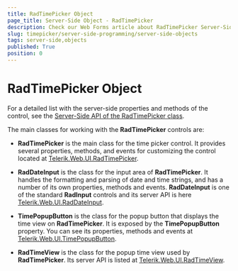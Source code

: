 ```yaml
---
title: RadTimePicker Object
page_title: Server-Side Object - RadTimePicker
description: Check our Web Forms article about RadTimePicker Server-Side Object.
slug: timepicker/server-side-programming/server-side-objects
tags: server-side,objects
published: True
position: 0
---
```


# RadTimePicker Object

For a detailed list with the server-side properties and methods of the control, see the [Server-Side API of the RadTimePicker class](https://docs.telerik.com/devtools/aspnet-ajax/api/server/Telerik.Web.UI/RadTimePicker).

The main classes for working with the **RadTimePicker** controls are:

* **RadTimePicker** is the main class for the time picker control. It provides several properties, methods, and events for customizing the control located at [Telerik.Web.UI.RadTimePicker](https://docs.telerik.com/devtools/aspnet-ajax/api/server/Telerik.Web.UI/RadTimePicker).

* **RadDateInput** is the class for the input area of **RadTimePicker**. It handles the formatting and parsing of date and time strings, and has a number of its own properties, methods and events. **RadDateInput** is one of the standard **RadInput** controls and its server API is here [Telerik.Web.UI.RadDateInput](https://docs.telerik.com/devtools/aspnet-ajax/api/server/Telerik.Web.UI/RadDateInput).

* **TimePopupButton** is the class for the popup button that displays the time view on **RadTimePicker**. It is exposed by the **TimePopupButton** property. You can see its properties, methods and events at [Telerik.Web.UI.TimePopupButton](https://docs.telerik.com/devtools/aspnet-ajax/api/server/Telerik.Web.UI/TimePopupButton).

* **RadTimeView** is the class for the popup time view used by **RadTimePicker**. Its server API is listed at [Telerik.Web.UI.RadTimeView](https://docs.telerik.com/devtools/aspnet-ajax/api/server/Telerik.Web.UI/RadTimeView).


